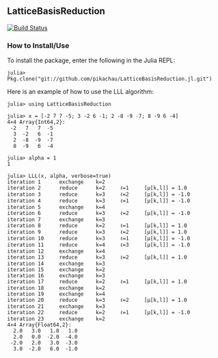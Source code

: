 ## LatticeBasisReduction 
[![Build Status](https://travis-ci.org/pikachau/LatticeBasisReduction.jl.svg?branch=master)](https://travis-ci.org/pikachau/LatticeBasisReduction.jl)

### How to Install/Use
To install the package, enter the following in the Julia REPL:
```
julia> Pkg.clone("git://github.com/pikachau/LatticeBasisReduction.jl.git")
```

Here is an example of how to use the LLL algorithm:
```
julia> using LatticeBasisReduction

julia> x = [-2 7 7 -5; 3 -2 6 -1; 2 -8 -9 -7; 8 -9 6 -4]
4×4 Array{Int64,2}:
 -2   7   7  -5
  3  -2   6  -1
  2  -8  -9  -7
  8  -9   6  -4

julia> alpha = 1
1

julia> LLL(x, alpha, verbose=true)
iteration 1 	 exchange 	 k=2
iteration 2 	 reduce 	 k=2 	 ℓ=1 	 [μ[k,l]] = 1.0
iteration 3 	 reduce 	 k=3 	 ℓ=2 	 [μ[k,l]] = -1.0
iteration 4 	 reduce 	 k=3 	 ℓ=1 	 [μ[k,l]] = -1.0
iteration 5 	 exchange 	 k=4
iteration 6 	 reduce 	 k=3 	 ℓ=2 	 [μ[k,l]] = -1.0
iteration 7 	 exchange 	 k=3
iteration 8 	 reduce 	 k=2 	 ℓ=1 	 [μ[k,l]] = 1.0
iteration 9 	 reduce 	 k=3 	 ℓ=2 	 [μ[k,l]] = 1.0
iteration 10 	 reduce 	 k=3 	 ℓ=1 	 [μ[k,l]] = -1.0
iteration 11 	 reduce 	 k=4 	 ℓ=3 	 [μ[k,l]] = -1.0
iteration 12 	 exchange 	 k=4
iteration 13 	 reduce 	 k=3 	 ℓ=2 	 [μ[k,l]] = 1.0
iteration 14 	 exchange 	 k=3
iteration 15 	 exchange 	 k=2
iteration 16 	 exchange 	 k=3
iteration 17 	 reduce 	 k=2 	 ℓ=1 	 [μ[k,l]] = 1.0
iteration 18 	 exchange 	 k=2
iteration 19 	 exchange 	 k=4
iteration 20 	 reduce 	 k=3 	 ℓ=2 	 [μ[k,l]] = 1.0
iteration 21 	 exchange 	 k=3
iteration 22 	 reduce 	 k=2 	 ℓ=1 	 [μ[k,l]] = -1.0
iteration 23 	 exchange 	 k=2
4×4 Array{Float64,2}:
  2.0   3.0   1.0   1.0
  2.0   0.0  -2.0  -4.0
 -2.0   2.0   3.0  -3.0
  3.0  -2.0   6.0  -1.0

```
